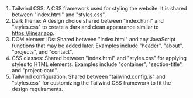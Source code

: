 1. Tailwind CSS: A CSS framework used for styling the website. It is shared between "index.html" and "styles.css".
2. Dark theme: A design choice shared between "index.html" and "styles.css" to create a dark and clean appearance similar to https://linear.app.
3. DOM element IDs: Shared between "index.html" and any JavaScript functions that may be added later. Examples include "header", "about", "projects", and "contact".
4. CSS classes: Shared between "index.html" and "styles.css" for applying styles to HTML elements. Examples include "container", "section-title", and "project-card".
5. Tailwind configuration: Shared between "tailwind.config.js" and "styles.css" for customizing the Tailwind CSS framework to fit the design requirements.